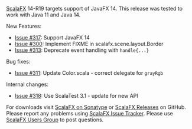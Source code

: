 [ScalaFX][1] 14-R19 targets support of JavaFX 14. This release was tested to work with Java 11 and Java 14.

New Features:
* [Issue #317][317]: Support JavaFX 14
* [Issue #300][300]: Implement FIXME in scalafx.scene.layout.Border
* [Issue #313][313]: Deprecate event handling with `handle{...}`

Bug fixes: 
* [Issue #311][311]: Update Color.scala - correct delegate for `grayRgb`
   
Internal changes:
* [Issue #318][318]: Use ScalaTest 3.1 - update for new API

For downloads visit [ScalaFX on Sonatype][2] or [ScalaFX Releases][3] on GitHub. 
Please report any problems using [ScalaFX Issue Tracker][4]. 
Please use [ScalaFX Users Group][5] to post questions. 

[1]: http://scalafx.org
[2]: http://search.maven.org/#search&#124;ga&#124;1&#124;scalafx
[3]: https://github.com/scalafx/scalafx/releases
[4]: https://github.com/scalafx/scalafx/issues
[5]: https://groups.google.com/forum/#!forum/scalafx-users

[300]: https://github.com/scalafx/scalafx/pull/300
[311]: https://github.com/scalafx/scalafx/pull/311
[313]: https://github.com/scalafx/scalafx/pull/313
[317]: https://github.com/scalafx/scalafx/pull/317
[318]: https://github.com/scalafx/scalafx/pull/318